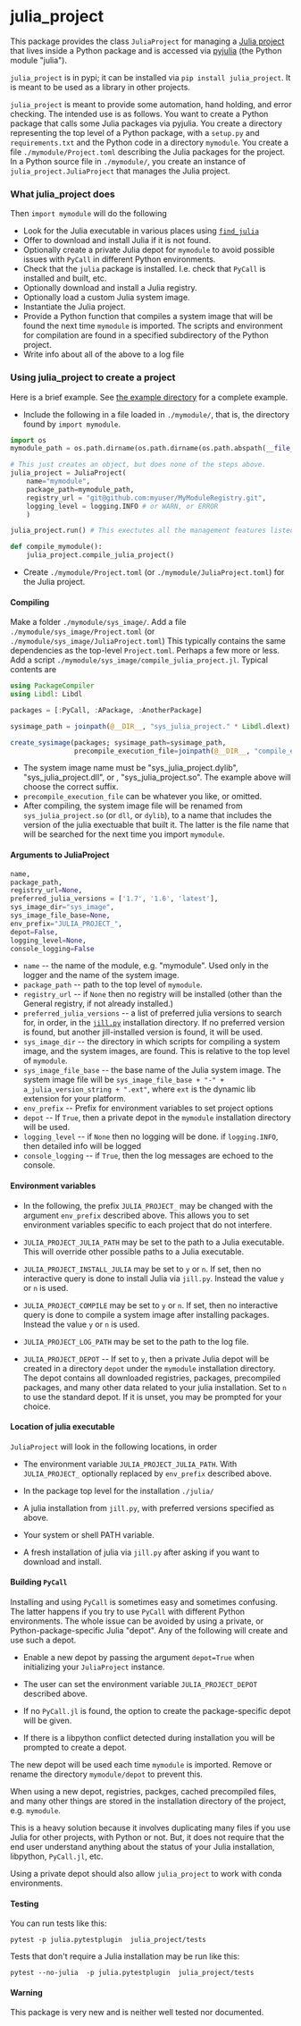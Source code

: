 # julia_project

This package provides the class `JuliaProject` for managing a
[Julia project](https://pkgdocs.julialang.org/v1.7/environments/) that lives inside
a Python package and is accessed via [pyjulia](https://github.com/JuliaPy/pyjulia) (the Python module "julia").


`julia_project` is in pypi; it can be installed via `pip install julia_project`. It is meant to be used as a library
in other projects.


`julia_project` is meant to provide some automation, hand holding, and error checking.
The intended use is as follows.
You want to create a Python package that calls some Julia packages via pyjulia.
You create a directory representing the top level of a Python package,
with a `setup.py` and `requirements.txt` and the Python code
in a directory `mymodule`.
You create a file `./mymodule/Project.toml` describing the Julia packages for the project.
In a Python source file in `./mymodule/`, you create an instance of `julia_project.JuliaProject`
that manages the Julia project.

### What julia_project does

Then `import mymodule` will do the following

* Look for the Julia executable in various places using [`find_julia`](https://github.com/jlapeyre/find_julia)
* Offer to download and install Julia if it is not found.
* Optionally create a private Julia depot for `mymodule` to avoid possible issues with
  `PyCall` in different Python environments.
* Check that the `julia` package is installed.
  I.e. check that `PyCall` is installed and built, etc.
* Optionally download and install a Julia registry.
* Optionally load a custom Julia system image.
* Instantiate the Julia project.
* Provide a Python function that compiles a system image that will be found the next
  time `mymodule` is imported. The scripts and environment for compilation are found in
  a specified subdirectory of the Python project.
* Write info about all of the above to a log file

### Using julia_project to create a project

Here is a brief example. See [the example directory](./examples/myjuliamod) for a complete example.

* Include the following in a file loaded in `./mymodule/`, that is, the directory found by `import mymodule`.
```python
import os
mymodule_path = os.path.dirname(os.path.dirname(os.path.abspath(__file__)))

# This just creates an object, but does none of the steps above.
julia_project = JuliaProject(
    name="mymodule",
    package_path=mymodule_path,
    registry_url = "git@github.com:myuser/MyModuleRegistry.git",
    logging_level = logging.INFO # or WARN, or ERROR
    )

julia_project.run() # This exectutes all the management features listed above

def compile_mymodule():
    julia_project.compile_julia_project()
```

* Create `./mymodule/Project.toml` (or `./mymodule/JuliaProject.toml`)  for the Julia project.

#### Compiling

Make a folder `./mymodule/sys_image/`. Add a file `./mymodule/sys_image/Project.toml` (or `./mymodule/sys_image/JuliaProject.toml`)
This typically contains the same dependencies as the top-level `Project.toml`. Perhaps a few
more or less.
Add a script `./mymodule/sys_image/compile_julia_project.jl`. Typical contents are
```julia
using PackageCompiler
using Libdl: Libdl

packages = [:PyCall, :APackage, :AnotherPackage]

sysimage_path = joinpath(@__DIR__, "sys_julia_project." * Libdl.dlext)

create_sysimage(packages; sysimage_path=sysimage_path,
                precompile_execution_file=joinpath(@__DIR__, "compile_exercise_script.jl"))
```
* The system image name must be "sys_julia_project.dylib", "sys_julia_project.dll", or , "sys_julia_project.so".
  The example above will choose the correct suffix.
* `precompile_execution_file` can be whatever you like, or omitted.
*  After compiling, the system image file will be renamed from
   `sys_julia_project.so` (or `dll`, or `dylib`), to a name that includes the version of the julia exectuable
   that built it. The latter is the file name that will be searched for the next time
   you import `mymodule`.

#### Arguments to JuliaProject

```python
name,
package_path,
registry_url=None,
preferred_julia_versions = ['1.7', '1.6', 'latest'],
sys_image_dir="sys_image",
sys_image_file_base=None,
env_prefix="JULIA_PROJECT_",
depot=False,
logging_level=None,
console_logging=False
```

* `name` -- the name of the module, e.g. "mymodule". Used only in the logger and the name of the system image.
* `package_path` -- path to the top level of `mymodule`.
* `registry_url` -- if `None` then no registry will be installed (other than
   the General registry, if not already installed.)
* `preferred_julia_versions` -- a list of preferred julia versions to search for, in order, in the [`jill.py`](https://github.com/johnnychen94/jill.py)
   installation directory. If no preferred version is found, but another jill-installed version is found, it will be used.
* `sys_image_dir` -- the directory in which scripts for compiling a system image, and the system images, are found. This is
   relative to the top level of `mymodule`.
* `sys_image_file_base` -- the base name of the Julia system image. The system image file will be `sys_image_file_base + "-" + a_julia_version_string + ".ext"`,
    where `ext` is the dynamic lib extension for your platform.
* `env_prefix` -- Prefix for environment variables to set project options
* `depot` -- If `True`, then a private depot in the `mymodule` installation directory will be used.
* `logging_level` -- if `None` then no logging will be done. if `logging.INFO`, then detailed info will be logged
* `console_logging` -- if `True`, then the log messages are echoed to the console.

#### Environment variables

* In the following, the prefix `JULIA_PROJECT_` may be changed with the argument `env_prefix` described above. This allows you
  to set environment variables specific to each project that do not interfere.

* `JULIA_PROJECT_JULIA_PATH` may be set to the path to a Julia executable. This will override other possible paths to a Julia executable.

* `JULIA_PROJECT_INSTALL_JULIA` may be set to `y` or `n`. If set, then no interactive query is done to install Julia via `jill.py`.
   Instead the value `y` or `n` is used.

* `JULIA_PROJECT_COMPILE` may be set to `y` or `n`. If set, then no interactive query is done to compile a system image
  after installing packages. Instead the value `y` or `n` is used.

* `JULIA_PROJECT_LOG_PATH` may be set to the path to the log file.

* `JULIA_PROJECT_DEPOT` -- If set to `y`, then a private Julia depot will be created in a directory `depot` under the
  `mymodule` installation directory. The depot contains all downloaded registries, packages, precompiled packages, and
   many other data related to your julia installation. Set to `n` to use the standard depot. If it is unset, you may
   be prompted for your choice.

#### Location of julia executable

`JuliaProject` will look in the following locations, in order

* The environment variable `JULIA_PROJECT_JULIA_PATH`. With `JULIA_PROJECT_` optionally replaced by `env_prefix` described above.

* In the package top level for the installation `./julia/`

* A julia installation from `jill.py`, with preferred versions specified as above.

* Your system or shell PATH variable.

* A fresh installation of julia via `jill.py` after asking if you want to download and install.

#### Building `PyCall`

Installing and using `PyCall` is sometimes easy and sometimes confusing. The latter happens if
you try to use `PyCall` with different Python environments. The whole issue can be avoided
by using a private, or Python-package-specific Julia "depot".
Any of the following will create and use such a depot.

* Enable a new depot by passing the argument `depot=True` when initializing your `JuliaProject` instance.

* The user can set the environment variable `JULIA_PROJECT_DEPOT` described above.

* If no `PyCall.jl` is found, the option to create the package-specific depot will be given.

* If there is a libpython conflict detected during installation you will be prompted to
 create a depot.

The new depot will be used each time `mymodule` is imported. Remove or rename the directory `mymodule/depot`
to prevent this.

When using a new depot, registries, packges, cached precompiled files, and many other things are stored
in the installation directory of the project, e.g. `mymodule`.

This is a heavy solution because it involves duplicating many files if you use Julia for other projects, with Python or not.
But, it does not require that the end user understand anything about the status of your Julia installation, libpython, `PyCall.jl`,
etc.

Using a private depot should also allow `julia_project` to work with conda environments.

#### Testing

You can run tests like this:

```shell
pytest -p julia.pytestplugin  julia_project/tests
```

Tests that don't require a Julia installation may be run like this:

```shell
pytest --no-julia  -p julia.pytestplugin  julia_project/tests
```

#### Warning

This package is very new and is neither well tested nor documented.
